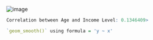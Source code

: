 ![image](https://github.com/user-attachments/assets/ffb2ff57-5432-4a1e-97df-95388a2b5fca)

```r
Correlation between Age and Income Level: 0.1346409>
```

```r
`geom_smooth()` using formula = 'y ~ x'
```
